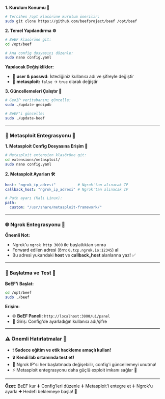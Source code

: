 **1. Kurulum Konumu 📁**
```bash
# Tercihen /opt klasörüne kurulum önerilir:
sudo git clone https://github.com/beefproject/beef /opt/beef
```

**2. Temel Yapılandırma ⚙️**
```bash
# BeEF klasörüne git:
cd /opt/beef

# Ana config dosyasını düzenle:
sudo nano config.yaml
```

**Yapılacak Değişiklikler:**
- 🔐 **user & passwd:** İstediğiniz kullanıcı adı ve şifreyle değiştir
- 🎯 **metasploit:** `false` → `true` olarak değiştir

**3. Güncellemeleri Çalıştır 🔄**
```bash
# GeoIP veritabanını güncelle:
sudo ./update-geoipdb

# BeEF'i güncelle:
sudo ./update-beef
```

---

### 🔗 Metasploit Entegrasyonu 🎯

**1. Metasploit Config Dosyasına Erişim 📂**
```bash
# Metasploit extension klasörüne git:
cd extensions/metasploit/
sudo nano config.yaml
```

**2. Metasploit Ayarları 🛠️**
```yaml
host: "ngrok_ip_adresi"          # Ngrok'tan alınacak IP
callback_host: "ngrok_ip_adresi" # Ngrok'tan alınacak IP

# Path ayarı (Kali Linux):
path: 
  custom: "/usr/share/metasploit-framework/"
```

---

### 🌐 Ngrok Entegrasyonu 🔄

**Önemli Not:** 
- Ngrok'u `ngrok http 3000` ile başlattıktan sonra
- Forward edilen adresi (örn: `0.tcp.ngrok.io:12345`) al
- Bu adresi yukarıdaki **host** ve **callback_host** alanlarına yaz! ✅

---

### 🎯 Başlatma ve Test 🚀

**BeEF'i Başlat:**
```bash
cd /opt/beef
sudo ./beef
```

**Erişim:**
- 🌐 **BeEF Paneli:** `http://localhost:3000/ui/panel`
- 🔐 Giriş: Config'de ayarladığın kullanıcı adı/şifre

---

### ⚠️ Önemli Hatırlatmalar 📝

- ❗ **Sadece eğitim ve etik hackleme amaçlı kullan!**
- 🔒 **Kendi lab ortamında test et!**
- 📍 Ngrok IP'si her başlatmada değişebilir, config'i güncellemeyi unutma!
- ⚡ Metasploit entegrasyonu daha güçlü exploit imkanı sağlar 💪

---

**Özet:** BeEF kur ➕ Config'leri düzenle ➕ Metasploit'i entegre et ➕ Ngrok'u ayarla ➕ Hedefi beklemeye başla! 🎣